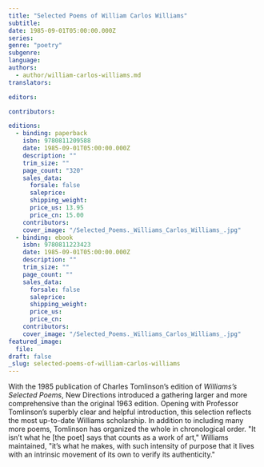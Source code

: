 ```yaml
---
title: "Selected Poems of William Carlos Williams"
subtitle:
date: 1985-09-01T05:00:00.000Z
series:
genre: "poetry"
subgenre:
language:
authors:
  - author/william-carlos-williams.md
translators:

editors:

contributors:

editions:
  - binding: paperback
    isbn: 9780811209588
    date: 1985-09-01T05:00:00.000Z
    description: ""
    trim_size: ""
    page_count: "320"
    sales_data:
      forsale: false
      saleprice:
      shipping_weight:
      price_us: 13.95
      price_cn: 15.00
    contributors:
    cover_image: "/Selected_Poems._Williams_Carlos_Williams_.jpg"
  - binding: ebook
    isbn: 9780811223423
    date: 1985-09-01T05:00:00.000Z
    description: ""
    trim_size: ""
    page_count: ""
    sales_data:
      forsale: false
      saleprice:
      shipping_weight:
      price_us:
      price_cn:
    contributors:
    cover_image: "/Selected_Poems._Williams_Carlos_Williams_.jpg"
featured_image:
  file:
draft: false
_slug: selected-poems-of-william-carlos-williams
---
```


With the 1985 publication of Charles Tomlinson’s edition of _Williams’s Selected Poems_, New Directions introduced a gathering larger and more comprehensive than the original 1963 edition. Opening with Professor Tomlinson’s superbly clear and helpful introduction, this selection reflects the most up-to-date Williams scholarship. In addition to including many more poems, Tomlinson has organized the whole in chronological order. "It isn’t what he [the poet] says that counts as a work of art," Williams maintained, "it’s what he makes, with such intensity of purpose that it lives with an intrinsic movement of its own to verify its authenticity."

